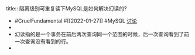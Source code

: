 title:: 隔离级别可重复读下MySQL是如何解决幻读的?

- #CruelFundamental #[[2022-01-27]] #MySQL [讨论](https://github.com/Monsooooon/CruelFundamental/tree/main/homework/202201/27)
-
- 幻读指的是一个事务在前后两次查询同一个范围的时候，后一次查询看到了前一次查询没有看到的行。
-